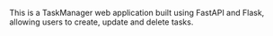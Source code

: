 This is a TaskManager web application built using FastAPI and Flask, allowing users to create, update and delete tasks.
